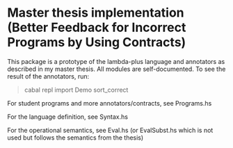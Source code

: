 Master thesis implementation (Better Feedback for Incorrect Programs by Using Contracts)
====

This package is a prototype of the lambda-plus language and annotators as described in my master thesis. All modules are self-documented. To see the result of the annotators, run:

> cabal repl
> import Demo
> sort_correct
>


For student programs and more annotators/contracts, see Programs.hs

For the language definition, see Syntax.hs

For the operational semantics, see Eval.hs (or EvalSubst.hs which is not used but follows the semantics from the thesis)